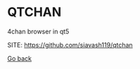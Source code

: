 # QTCHAN
 
 4chan browser in qt5
 
 SITE: https://github.com/siavash119/qtchan

 [Go back](https://portable-linux-apps.github.io/apps.html)
